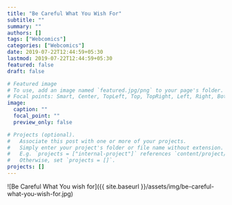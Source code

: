 ```yaml
---
title: "Be Careful What You Wish For"
subtitle: ""
summary: ""
authors: []
tags: ["Webcomics"]
categories: ["Webcomics"]
date: 2019-07-22T12:44:59+05:30
lastmod: 2019-07-22T12:44:59+05:30
featured: false
draft: false

# Featured image
# To use, add an image named `featured.jpg/png` to your page's folder.
# Focal points: Smart, Center, TopLeft, Top, TopRight, Left, Right, BottomLeft, Bottom, BottomRight.
image:
  caption: ""
  focal_point: ""
  preview_only: false

# Projects (optional).
#   Associate this post with one or more of your projects.
#   Simply enter your project's folder or file name without extension.
#   E.g. `projects = ["internal-project"]` references `content/project/deep-learning/index.md`.
#   Otherwise, set `projects = []`.
projects: []
---
```


![Be Careful What You wish for]({{ site.baseurl }}/assets/img/be-careful-what-you-wish-for.jpg)
